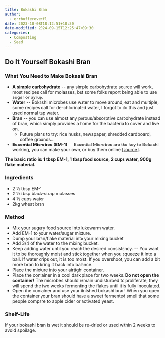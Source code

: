 ```yaml
---
title: Bokashi Bran
author:
  - errbufferoverfl
date: 2023-10-08T18:12:51+10:30
date-modified: 2024-09-15T12:25:47+09:30
categories:
  - Composting
  - Seed
---
```


## Do It Yourself Bokashi Bran

### What You Need to Make Bokashi Bran

- **A simple carbohydrate** -- any simple carbohydrate source will work, most recipes call for molasses, but some folks report being able to use sugar or syrup.
- **Water** -- Bokashi microbes use water to move around, eat and multiple, some recipes call for de-chlorinated water, I forgot to do this and just used normal tap water.
- **Bran** -- you can use almost any porous/absorptive carbohydrate instead of bran, which simply provides a home for the bacteria to cover and live on.
  - Future plans to try: rice husks, newspaper, shredded cardboard, coffee grounds...
- **Essential Microbes (EM-1)** -- Essential Microbes are the key to Bokashi working, you can make your own, or buy them online \[[source](https://www.oneorganic.com.au/product/em-effective-microorganisms/)\].

**The basic ratio is: 1 tbsp EM-1, 1 tbsp food source, 2 cups water, 900g flake material.**

### Ingredients

- 2 ½ tbsp EM-1
- 2 ½ tbsp black-strap molasses
- 4 ½ cups water
- 2kg wheat bran

### Method

- Mix your sugary food source into lukewarm water.
- Add EM-1 to your water/sugar mixture.
- Dump your bran/flake material into your mixing bucket.
- Add 3/4 of the water to the mixing bucket.
- Keep adding water until you reach the desired consistency. -- You want it to be thoroughly moist and stick together when you squeeze it into a ball. If water drips out, it is too moist. If you overshoot, you can add a bit more bran to bring it back into balance.
- Place the mixture into your airtight container.
- Place the container in a cool dark place for two weeks. **Do not open the container!** The microbes should remain undisturbed to proliferate, they will spend the two weeks fermenting the flakes until it is fully inoculated.
- Open the container and use your finished bokashi bran! When you open the container your bran should have a sweet fermented smell that some people compare to apple cider or activated yeast.

### Shelf-Life

If your bokashi bran is wet it should be re-dried or used within 2 weeks to avoid spoilage.
